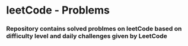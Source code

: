 <h1>leetCode - Problems </h1>


<h3>Repository contains solved problmes on leetCode based on difficulty level and daily challenges given by LeetCode </h3>
